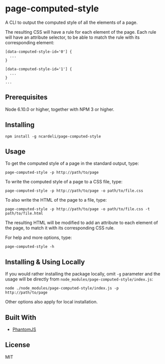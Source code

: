 # page-computed-style

A CLI to output the computed style of all the elements of a page.

The resulting CSS will have a rule for each element of the page. Each rule will have an attribute selector, to be able to match the rule with its corresponding element:

```
[data-computed-style-id='0'] {
  ...
}

[data-computed-style-id='1'] {
  ...
}
...
```

## Prerequisites

Node 6.10.0 or higher, together with NPM 3 or higher.

## Installing

```
npm install -g ncardeli/page-computed-style
```

## Usage

To get the computed style of a page in the standard output, type:
```
page-computed-style -p http://path/to/page
```

To write the computed style of a page to a CSS file, type:
```
page-computed-style -p http://path/to/page -o path/to/file.css
```

To also write the HTML of the page to a file, type:
```
page-computed-style -p http://path/to/page -o path/to/file.css -t path/to/file.html
```
The resulting HTML will be modified to add an attribute to each element of the page, to match it with its corresponding CSS rule.

For help and more options, type:

```
page-computed-style -h
```

## Installing & Using Locally

If you would rather installing the package locally, omit `-g` parameter and the usage will be directly from `node_modules/page-computed-style/index.js`:

```
node ./node_modules/page-computed-style/index.js -p http://path/to/page
```

Other options also apply for local installation.

## Built With

* [PhantomJS](http://phantomjs.org/)

## License

MIT
